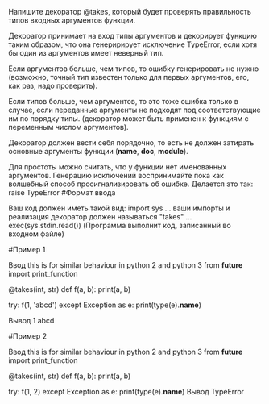 Напишите декоратор @takes, который будет проверять правильность типов входных аргументов функции.


Декоратор принимает на вход типы аргументов и декорирует функцию таким образом, что она генеририрует исключение TypeError, если хотя бы один из аргументов имеет неверный тип.


Если аргументов больше, чем типов, то ошибку генерировать не нужно (возможно, точный тип известен только для первых аргументов, его, как раз, надо проверить).


Если типов больше, чем аргументов, то это тоже ошибка только в случае, если переданные аргументы не подходят под соответствующие им по порядку типы. (декоратор может быть применен к функциям с переменным числом аргументов).


Декоратор должен вести себя порядочно, то есть не должен затирать основные аргументы функции (__name__, __doc__, __module__).


Для простоты можно считать, что у функции нет именованных аргументов.
Генерацию исключений воспринимайте пока как волшебный способ просигнализировать об ошибке. 
Делается это так: raise TypeError
#Формат ввода

Ваш код должен иметь такой вид:
import sys
...
ваши импорты и реализация
декоратор должен называться "takes"
...
exec(sys.stdin.read())
(Программа выполнит код, записанный во входном файле)


#Пример 1

Ввод
this is for similar behaviour in python 2 and python 3
from __future__ import print_function


@takes(int, str)
def f(a, b):
    print(a, b)

try:
    f(1, 'abcd')
except Exception as e:
    print(type(e).__name__)

Вывод
1 abcd

#Пример 2

Ввод
this is for similar behaviour in python 2 and python 3
from __future__ import print_function


@takes(int, str)
def f(a, b):
    print(a, b)
    
try:
    f(1, 2)
except Exception as e:
    print(type(e).__name__)
Вывод
TypeError

